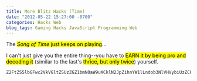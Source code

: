 ```yaml
---
title: More Blitz Hacks (Time)
date: "2012-05-22 15:27:00 -0700"
categories: Hacks Web
blog_tags: Gaming Hacks JavaScript Programming Web
---
```

The <mark>*Song of Time* just keeps on playing</mark>...

I can't just give you the entire thing--you have to <mark>EARN it by being pro and decoding it</mark> (similar to the last's <mark>thrice, but only twice</mark>) yourself.

```
Z2FtZS5lbGFwc2VkVGltZSUzZGZ1bmN0aW9uKCklN2JpZihnYW1lLndob3NlVHVybiUzZCUzZGdhbWUuY29sb3IpcmV0dXJuKzAlM2JyZXR1cm4rbmV3K0RhdGUoKS5nZXRUaW1lKCktZ2FtZS5tb3ZlU3RhcnQlN2Qr
```
